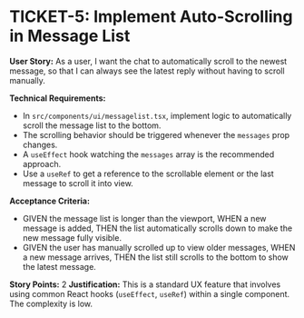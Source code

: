 # TICKET-5: Implement Auto-Scrolling in Message List

**User Story:** As a user, I want the chat to automatically scroll to the newest message, so that I can always see the latest reply without having to scroll manually.

**Technical Requirements:**
- In `src/components/ui/messagelist.tsx`, implement logic to automatically scroll the message list to the bottom.
- The scrolling behavior should be triggered whenever the `messages` prop changes.
- A `useEffect` hook watching the `messages` array is the recommended approach.
- Use a `useRef` to get a reference to the scrollable element or the last message to scroll it into view.

**Acceptance Criteria:**
- GIVEN the message list is longer than the viewport, WHEN a new message is added, THEN the list automatically scrolls down to make the new message fully visible.
- GIVEN the user has manually scrolled up to view older messages, WHEN a new message arrives, THEN the list still scrolls to the bottom to show the latest message.

**Story Points:** 2
**Justification:** This is a standard UX feature that involves using common React hooks (`useEffect`, `useRef`) within a single component. The complexity is low.
